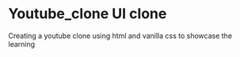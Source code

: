 # Youtube_clone UI clone
Creating a youtube clone using html and vanilla css to showcase the learning
